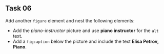 ## Task 06
Add another `figure` element and nest the following elements:

* Add the *piano-instructor*  picture and use  **piano instructor** for the `alt` text. 
* Add a `figcaption` below the picture and include the text **Elisa Petrov, Piano**.
 